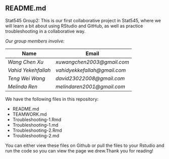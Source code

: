 ## README.md

Stat545 Group2:
This is our first collaborative project in Stat545, where we will learn a bit about using RStudio and GitHub, as well as practice troubleshooting in a collaborative way.

*Our group members involve:*

Name | Email
---- | ----
*Wang Chen Xu* | _xuwangchen2003@gmail.com_
*Vahid Yekehfallah* | _vahidyekkefallah@gmail.com_
*Teng Wei Wang* | _david23022008@gmail.com_
*Melinda Ren* | _melindaren2001@gmail.com_

We have the following files in this repository:

- README.md
- TEAMWORK.md
- Troubleshooting-1.Rmd
- Troubleshooting-1.md
- Troubleshooting-2.Rmd
- Troubleshooting-2.md

You can either view these files on Github or pull the files to your Rstudio and run the code so you can view the page we drew.Thank you for reading!
